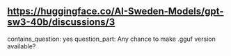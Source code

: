 ## https://huggingface.co/AI-Sweden-Models/gpt-sw3-40b/discussions/3

contains_question: yes
question_part: Any chance to make .gguf version available?